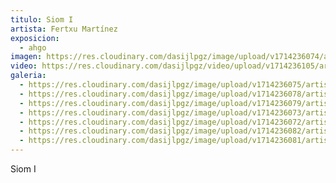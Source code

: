 ```yaml
---
titulo: Siom I
artista: Fertxu Martínez
exposicion:
  - ahgo
imagen: https://res.cloudinary.com/dasijlpgz/image/upload/v1714236074/artistas/Fertxu%20Mart%C3%ADnez%20-%20Expo%20en%20Santurtxi/Siom1/P1090360_-_copia.jpg
video: https://res.cloudinary.com/dasijlpgz/video/upload/v1714236105/artistas/Fertxu%20Mart%C3%ADnez%20-%20Expo%20en%20Santurtxi/Siom1/Sin_t%C3%ADtulo-1.mp4
galeria:
  - https://res.cloudinary.com/dasijlpgz/image/upload/v1714236075/artistas/Fertxu%20Mart%C3%ADnez%20-%20Expo%20en%20Santurtxi/Siom1/P1090360.jpg
  - https://res.cloudinary.com/dasijlpgz/image/upload/v1714236078/artistas/Fertxu%20Mart%C3%ADnez%20-%20Expo%20en%20Santurtxi/Siom1/P1090364.jpg
  - https://res.cloudinary.com/dasijlpgz/image/upload/v1714236079/artistas/Fertxu%20Mart%C3%ADnez%20-%20Expo%20en%20Santurtxi/Siom1/P1090365.jpg
  - https://res.cloudinary.com/dasijlpgz/image/upload/v1714236073/artistas/Fertxu%20Mart%C3%ADnez%20-%20Expo%20en%20Santurtxi/Siom1/P1090359.jpg
  - https://res.cloudinary.com/dasijlpgz/image/upload/v1714236072/artistas/Fertxu%20Mart%C3%ADnez%20-%20Expo%20en%20Santurtxi/Siom1/P1090357.jpg
  - https://res.cloudinary.com/dasijlpgz/image/upload/v1714236082/artistas/Fertxu%20Mart%C3%ADnez%20-%20Expo%20en%20Santurtxi/Siom1/P1090370.jpg
  - https://res.cloudinary.com/dasijlpgz/image/upload/v1714236081/artistas/Fertxu%20Mart%C3%ADnez%20-%20Expo%20en%20Santurtxi/Siom1/P1090366.jpg
---
```

Siom I
